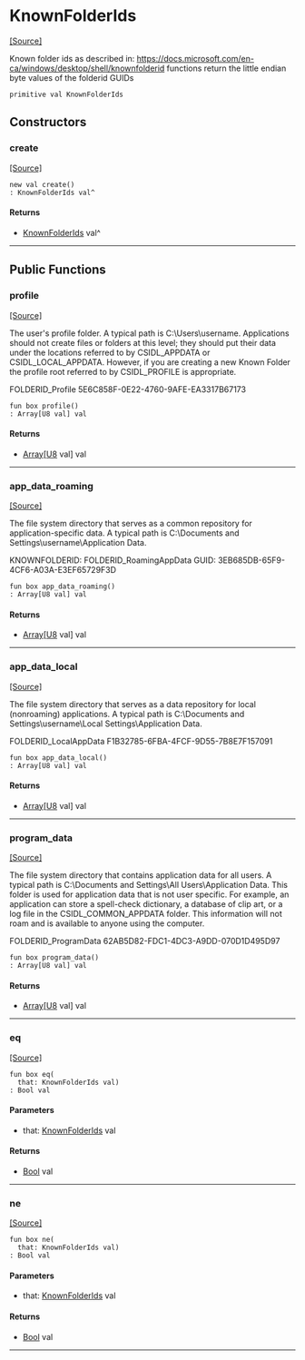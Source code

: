 # KnownFolderIds
<span class="source-link">[[Source]](src/appdirs/known_folders.md#L5)</span>

Known folder ids as described in:
https://docs.microsoft.com/en-ca/windows/desktop/shell/knownfolderid
functions return the little endian byte values of the folderid GUIDs


```pony
primitive val KnownFolderIds
```

## Constructors

### create
<span class="source-link">[[Source]](src/appdirs/known_folders.md#L5)</span>


```pony
new val create()
: KnownFolderIds val^
```

#### Returns

* [KnownFolderIds](appdirs-KnownFolderIds.md) val^

---

## Public Functions

### profile
<span class="source-link">[[Source]](src/appdirs/known_folders.md#L11)</span>


The user's profile folder. A typical path is C:\Users\username.
Applications should not create files or folders at this level;
they should put their data under the locations referred to by CSIDL_APPDATA or CSIDL_LOCAL_APPDATA.
However, if you are creating a new Known Folder the profile root referred to by CSIDL_PROFILE is appropriate.

FOLDERID_Profile
5E6C858F-0E22-4760-9AFE-EA3317B67173


```pony
fun box profile()
: Array[U8 val] val
```

#### Returns

* [Array](builtin-Array.md)\[[U8](builtin-U8.md) val\] val

---

### app_data_roaming
<span class="source-link">[[Source]](src/appdirs/known_folders.md#L23)</span>


The file system directory that serves as a common repository for application-specific data.
A typical path is C:\Documents and Settings\username\Application Data.

KNOWNFOLDERID: FOLDERID_RoamingAppData
GUID: 3EB685DB-65F9-4CF6-A03A-E3EF65729F3D


```pony
fun box app_data_roaming()
: Array[U8 val] val
```

#### Returns

* [Array](builtin-Array.md)\[[U8](builtin-U8.md) val\] val

---

### app_data_local
<span class="source-link">[[Source]](src/appdirs/known_folders.md#L33)</span>


The file system directory that serves as a data repository for local (nonroaming) applications.
A typical path is C:\Documents and Settings\username\Local Settings\Application Data.

FOLDERID_LocalAppData
F1B32785-6FBA-4FCF-9D55-7B8E7F157091


```pony
fun box app_data_local()
: Array[U8 val] val
```

#### Returns

* [Array](builtin-Array.md)\[[U8](builtin-U8.md) val\] val

---

### program_data
<span class="source-link">[[Source]](src/appdirs/known_folders.md#L43)</span>


The file system directory that contains application data for all users.
A typical path is C:\Documents and Settings\All Users\Application Data.
This folder is used for application data that is not user specific.
For example, an application can store a spell-check dictionary,
a database of clip art, or a log file in the CSIDL_COMMON_APPDATA folder.
This information will not roam and is available to anyone using the computer.

FOLDERID_ProgramData
62AB5D82-FDC1-4DC3-A9DD-070D1D495D97


```pony
fun box program_data()
: Array[U8 val] val
```

#### Returns

* [Array](builtin-Array.md)\[[U8](builtin-U8.md) val\] val

---

### eq
<span class="source-link">[[Source]](src/appdirs/known_folders.md#L11)</span>


```pony
fun box eq(
  that: KnownFolderIds val)
: Bool val
```
#### Parameters

*   that: [KnownFolderIds](appdirs-KnownFolderIds.md) val

#### Returns

* [Bool](builtin-Bool.md) val

---

### ne
<span class="source-link">[[Source]](src/appdirs/known_folders.md#L11)</span>


```pony
fun box ne(
  that: KnownFolderIds val)
: Bool val
```
#### Parameters

*   that: [KnownFolderIds](appdirs-KnownFolderIds.md) val

#### Returns

* [Bool](builtin-Bool.md) val

---

